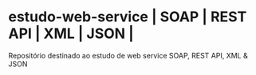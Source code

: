 # estudo-web-service | SOAP | REST API | XML | JSON |
Repositório destinado ao estudo de web service SOAP, REST API, XML &amp; JSON

